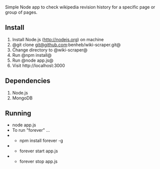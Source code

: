 Simple Node app to check wikipedia revision history for a specific page or group of pages.

Install
--------

1. Install Node.js (http://nodejs.org) on machine
2. @git clone git@github.com:benheb/wiki-scraper.git@
3. Change directory to @wiki-scraper@
4. Run @npm install@
5. Run @node app.js@
6. Visit http://localhost:3000


## Dependencies 

1. Node.js
2. MongoDB

## Running
* node app.js
* To run "forever" ... 
* * npm install forever -g
* * forever start app.js
* * forever stop app.js
